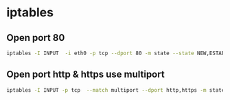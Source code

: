 # iptables


## Open port 80

```bash
iptables -I INPUT  -i eth0 -p tcp --dport 80 -m state --state NEW,ESTABLISHED -j ACCEPT
```

## Open port http & https use multiport

```bash
iptables -I INPUT -p tcp  --match multiport --dport http,https -m state --state NEW,ESTABLISHED -j ACCEPT
```
